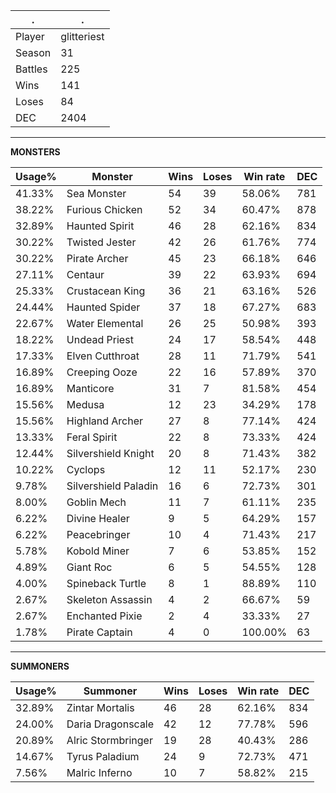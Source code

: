 .|.
|-|-
Player|glitteriest
Season|31
Battles|225
Wins|141
Loses|84
DEC|2404

---
**MONSTERS**

Usage%|Monster|Wins|Loses|Win rate|DEC|
-|-|-|-|-|-|
41.33%|Sea Monster|54|39|58.06%|781|
38.22%|Furious Chicken|52|34|60.47%|878|
32.89%|Haunted Spirit|46|28|62.16%|834|
30.22%|Twisted Jester|42|26|61.76%|774|
30.22%|Pirate Archer|45|23|66.18%|646|
27.11%|Centaur|39|22|63.93%|694|
25.33%|Crustacean King|36|21|63.16%|526|
24.44%|Haunted Spider|37|18|67.27%|683|
22.67%|Water Elemental|26|25|50.98%|393|
18.22%|Undead Priest|24|17|58.54%|448|
17.33%|Elven Cutthroat|28|11|71.79%|541|
16.89%|Creeping Ooze|22|16|57.89%|370|
16.89%|Manticore|31|7|81.58%|454|
15.56%|Medusa|12|23|34.29%|178|
15.56%|Highland Archer|27|8|77.14%|424|
13.33%|Feral Spirit|22|8|73.33%|424|
12.44%|Silvershield Knight|20|8|71.43%|382|
10.22%|Cyclops|12|11|52.17%|230|
9.78%|Silvershield Paladin|16|6|72.73%|301|
8.00%|Goblin Mech|11|7|61.11%|235|
6.22%|Divine Healer|9|5|64.29%|157|
6.22%|Peacebringer|10|4|71.43%|217|
5.78%|Kobold Miner|7|6|53.85%|152|
4.89%|Giant Roc|6|5|54.55%|128|
4.00%|Spineback Turtle|8|1|88.89%|110|
2.67%|Skeleton Assassin|4|2|66.67%|59|
2.67%|Enchanted Pixie|2|4|33.33%|27|
1.78%|Pirate Captain|4|0|100.00%|63|

---
**SUMMONERS**

Usage%|Summoner|Wins|Loses|Win rate|DEC|
-|-|-|-|-|-|
32.89%|Zintar Mortalis|46|28|62.16%|834|
24.00%|Daria Dragonscale|42|12|77.78%|596|
20.89%|Alric Stormbringer|19|28|40.43%|286|
14.67%|Tyrus Paladium|24|9|72.73%|471|
7.56%|Malric Inferno|10|7|58.82%|215|

